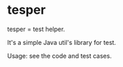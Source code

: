 tesper
==========

tesper = test helper. 

It's a simple Java util's library for test.

Usage: see the code and test cases.
